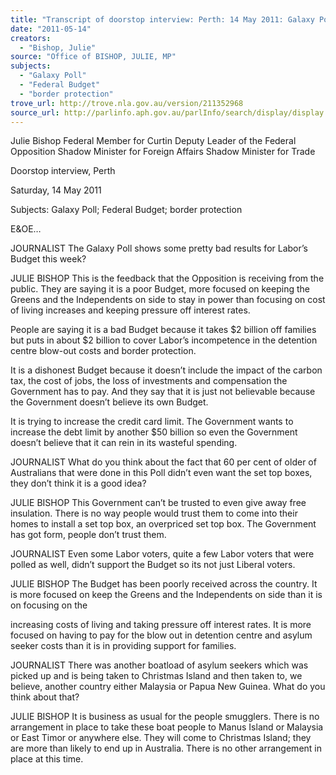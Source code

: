 ```yaml
---
title: "Transcript of doorstop interview: Perth: 14 May 2011: Galaxy Poll; Federal Budget; border protection"
date: "2011-05-14"
creators:
  - "Bishop, Julie"
source: "Office of BISHOP, JULIE, MP"
subjects:
  - "Galaxy Poll"
  - "Federal Budget"
  - "border protection"
trove_url: http://trove.nla.gov.au/version/211352968
source_url: http://parlinfo.aph.gov.au/parlInfo/search/display/display.w3p;query=Id%3A%22media/pressrel/915316%22
---
```


 Julie Bishop  Federal Member for Curtin  Deputy Leader of the Federal Opposition  Shadow Minister for Foreign Affairs  Shadow Minister for Trade   

 

 Doorstop interview, Perth 

 Saturday, 14 May 2011 

 Subjects: Galaxy Poll; Federal Budget; border protection 

 E&OE… 

 JOURNALIST    The Galaxy Poll shows some pretty bad results for Labor’s Budget this  week? 

 JULIE BISHOP    This is the feedback that the Opposition is receiving from the public.  They are saying it is a poor Budget, more focused on keeping the Greens and the  Independents on side to stay in power than focusing on cost of living increases and keeping  pressure off interest rates.  

 People are saying it is a bad Budget because it takes $2 billion off families but puts in about  $2 billion to cover Labor’s incompetence in the detention centre blow-out costs and border  protection. 

 It is a dishonest Budget because it doesn’t include the impact of the carbon tax, the cost of  jobs, the loss of investments and compensation the Government has to pay. And they say that  it is just not believable because the Government doesn’t believe its own Budget. 

 It is trying to increase the credit card limit. The Government wants to increase the debt limit  by another $50 billion so even the Government doesn’t believe that it can rein in its wasteful  spending. 

 JOURNALIST    What do you think about the fact that 60 per cent of older of Australians  that were done in this Poll didn’t even want the set top boxes, they don’t think it is a good  idea? 

 JULIE BISHOP    This Government can’t be trusted to even give away free insulation.  There is no way people would trust them to come into their homes to install a set top box, an  overpriced set top box. The Government has got form, people don’t trust them. 

 JOURNALIST    Even some Labor voters, quite a few Labor voters that were polled as well,  didn’t support the Budget so its not just Liberal voters. 

 JULIE BISHOP    The Budget has been poorly received across the country. It is more  focused on keep the Greens and the Independents on side than it is on focusing on the 

 increasing costs of living and taking pressure off interest rates. It is more focused on having  to pay for the blow out in detention centre and asylum seeker costs than it is in providing  support for families. 

 JOURNALIST    There was another boatload of asylum seekers which was picked up and is  being taken to Christmas Island and then taken to, we believe, another country either  Malaysia or Papua New Guinea. What do you think about that? 

 JULIE BISHOP    It is business as usual for the people smugglers. There is no arrangement  in place to take these boat people to Manus Island or Malaysia or East Timor or anywhere  else. They will come to Christmas Island; they are more than likely to end up in Australia.  There is no other arrangement in place at this time. 

